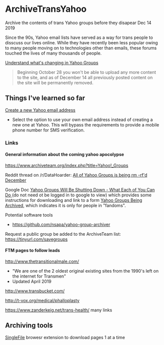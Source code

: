 # ArchiveTransYahoo
Archive the contents of trans Yahoo groups before they disapear Dec 14 2019

Since the 90s, Yahoo email lists have served as a way for trans people to disscuss our lives online. While they have recently been less popular owing to many people moving on to technologies other than emails, these forums touched the lives of many thousands of people. 

[Understand what's changing in Yahoo Groups](https://help.yahoo.com/kb/groups/SLN31010.html)

> Beginning October 28 you won't be able to upload any more content to the site, and as of December 14 all previously posted content on the site  will be permanently removed.

## Things I've learned so far

[Create a new Yahoo email address](https://login.yahoo.com/account/create)

- Select the option to use your own email address instead of creating a new one at Yahoo. This will bypass the requirements to provide a mobile phone number for SMS verification. 

### Links

#### General information about the coming yahoo apocolypse 

https://www.archiveteam.org/index.php?title=Yahoo!_Groups

Reddit thread on /r/DataHoarder: [All of Yahoo Groups is being rm -rf'd December ](https://www.reddit.com/r/DataHoarder/comments/dipcj6/all_of_yahoo_groups_is_being_rm_rfd_december_14/f3yzwv2/?context=3)

Google Doc [Yahoo Groups Will Be Shutting Down - What Each of You Can Do
](https://docs.google.com/document/d/17fnAilYIKs08IxvgucJgPBJ3JUnSZNct_BGGKYnsidY/edit#heading=h.iqlbcx8ih04u) (do not need ot be logged in to google to view) which provides some instructions for downloading and link to a form [Yahoo Groups Being Archived](https://docs.google.com/forms/d/e/1FAIpQLScmtd5uguxd6qksc_T7piTdPt7yiwlRMccU28ExHQixIzN6gA/viewform), which indicates it is only for people in "fandoms". 

Potential software tools

- https://github.com/nsapa/yahoo-group-archiver  

Request a public group be added to the ArchiveTeam list: https://tinyurl.com/savegroups



#### FTM pages to follow leads

http://www.thetransitionalmale.com/

- "We are one of the 2 oldest original existing sites from the 1990's left on the internet for Transmen"
- Updated April 2019

http://www.transbucket.com/

http://t-vox.org/medical/phalloplasty

https://www.zanderkeig.net/trans-health/ many links

## Archiving tools

[SingleFile](https://github.com/gildas-lormeau/SingleFile) browesr extension to download pages 1 at a time
